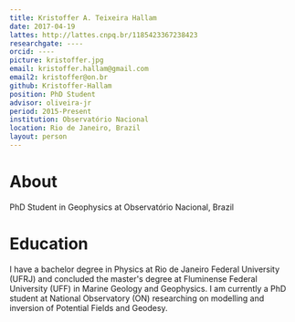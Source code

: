 ```yaml
---
title: Kristoffer A. Teixeira Hallam
date: 2017-04-19
lattes: http://lattes.cnpq.br/1185423367238423
researchgate: ----
orcid: ----
picture: kristoffer.jpg
email: kristoffer.hallam@gmail.com
email2: kristoffer@on.br
github: Kristoffer-Hallam
position: PhD Student
advisor: oliveira-jr
period: 2015-Present
institution: Observatório Nacional
location: Rio de Janeiro, Brazil
layout: person
---
```


# About

PhD Student in Geophysics at Observatório Nacional, Brazil

# Education

I have a bachelor degree in Physics at Rio de Janeiro Federal University (UFRJ)
and concluded the master's degree at Fluminense Federal University (UFF) in
Marine Geology and Geophysics. I am currently a PhD student at National
Observatory (ON) researching on modelling and inversion of Potential
Fields and Geodesy.


